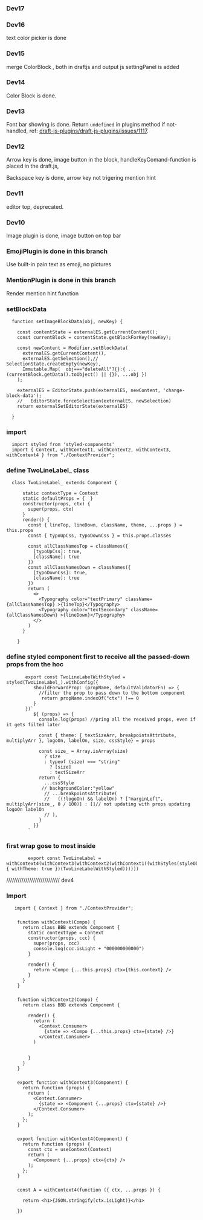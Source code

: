 ### Dev17
 
### Dev16
text color picker is done


### Dev15
merge ColorBlock , both in draftjs and output js
settingPanel is added 

### Dev14
Color Block is done.

### Dev13
Font bar showing is done.
Return `undefined` in plugins method if not-handled,
ref:  [draft-js-plugins/draft-js-plugins/issues/1117](https://github.com/draft-js-plugins/draft-js-plugins/issues/1117).

### Dev12
Arrow key is done, image button in the block, handleKeyComand-function is placed in the draft.js, 

Backspace key is done, arrow key not trigering mention hint

### Dev11
editor top, deprecated.

### Dev10
Image plugin is done,  image button on top bar 

### EmojiPlugin is done in this branch
Use built-in pain text as emoji, no pictures 

### MentionPlugin is done in this branch
Render mention hint function 

### setBlockData
      function setImageBlockData(obj, newKey) {

        const contentState = externalES.getCurrentContent();
        const currentBlock = contentState.getBlockForKey(newKey);

        const newContent = Modifier.setBlockData(
          externalES.getCurrentContent(),
          externalES.getSelection(),//  SelectionState.createEmpty(newKey),
          Immutable.Map(  obj==="deleteAll"?{}:{ ...(currentBlock.getData().toObject() || {}), ...obj })
        );

        externalES = EditorState.push(externalES, newContent, 'change-block-data');
        //   EditorState.forceSelection(externalES, newSelection)
        return externalSetEditorState(externalES)

      }


### import
      import styled from 'styled-components'
      import { Context, withContext1, withContext2, withContext3, withContext4 } from "./ContextProvider";


### define TwoLineLabel_ class
      class TwoLineLabel_ extends Component {

          static contextType = Context
          static defaultProps = {  }
          constructor(props, ctx) {
            super(props, ctx)
          }
          render() {
            const { lineTop, lineDown, className, theme, ...props } = this.props
            const { typoUpCss, typoDownCss } = this.props.classes

            const allClassNamesTop = classNames({
              [typoUpCss]: true,
              [className]: true
            })
            const allClassNamesDown = classNames({
              [typoDownCss]: true,
              [className]: true
            })
            return (
              <>
                <Typography color="textPrimary" className={allClassNamesTop} >{lineTop}</Typography>
                <Typography color="textSecondary" className={allClassNamesDown} >{lineDown}</Typography>
              </>
            )
          }

        }  
  
  
### define styled component first to receive all the passed-down props from the hoc 

           export const TwoLineLabelWithStyled = styled(TwoLineLabel_).withConfig({
              shouldForwardProp: (propName, defaultValidatorFn) => {
                //filter the prop to pass down to the bottom component
                 return propName.indexOf("ctx") !== 0
              }
           })`
              ${ (props) => {
                console.log(props) //pring all the received props, even if it gets filted later

                const { theme: { textSizeArr, breakpointsAttribute, multiplyArr }, logoOn, labelOn, size, cssStyle} = props

                const size_ = Array.isArray(size)
                  ? size
                  : typeof (size) === "string"
                    ? [size]
                    : textSizeArr
                return {
                  ...cssStyle
                 // backgroundColor:"yellow"
                  // ...breakpointsAttribute(
                  //   ((!logoOn) && labelOn) ? ["marginLeft", multiplyArr(size_, 0 / 100)] : []// not updating with props updating logoOn labelOn
                  // ),
                }
              }} 
            `

### first wrap gose to most inside
            export const TwoLineLabel = withContext4(withContext3(withContext2(withContext1((withStyles(styleObj, { withTheme: true })(TwoLineLabelWithStyled))))))
  
  //////////////////////////// dev4
  
  ### Import
       import { Context } from "./ContextProvider";
        
  ###
        function withContext(Compo) {
          return class BBB extends Component {
            static contextType = Context
            constructor(props, ccc) {
              super(props, ccc)
              console.log(ccc.isLight + "000000000000")
            }

            render() {
              return <Compo {...this.props} ctx={this.context} />
            }
          }
        }


###
        function withContext2(Compo) {
          return class BBB extends Component {

            render() {
              return (
                <Context.Consumer>
                  {state => <Compo {...this.props} ctx={state} />}
                </Context.Consumer>
              )


            }
          }
        }

###
        export function withContext3(Component) {
          return function (props) {
            return (
              <Context.Consumer>
                {state => <Component {...props} ctx={state} />}
              </Context.Consumer>
            );
          };
        }
###
        export function withContext4(Component) {
          return function (props) {
            const ctx = useContext(Context)
            return (
              <Component {...props} ctx={ctx} />
            );
          };
        }
###

        const A = withContext4(function ({ ctx, ...props }) {

          return <h1>{JSON.stringify(ctx.isLight)}</h1>

        })




